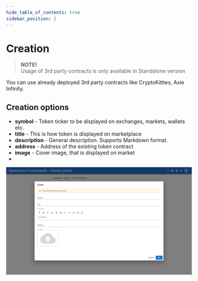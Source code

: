 ```yaml
---
hide_table_of_contents: true
sidebar_position: 2
---
```


# Creation

> **NOTE!** <br/>
> Usage of 3rd party contracts is only available in Standalone version

You can use already deployed 3rd party contracts like CryptoKitties, Axie Infinity.

## Creation options

- **symbol** - Token ticker to be displayed on exchanges, markets, wallets etc.
- **title** - This is how token is displayed on marketplace
- **description** - General description. Supports Markdown format.
- **address** - Address of the existing token contract
- **image** - Cover image, that is displayed on market
- 
![ERC721 contract create dialog](/img/admin/hierarchy/erc721/contract_create_dialog.png)

